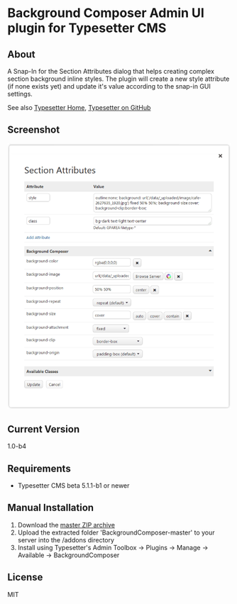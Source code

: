 # Background Composer Admin UI plugin for Typesetter CMS #

## About ##

A Snap-In for the Section Attributes dialog that helps creating complex section background inline styles.
The plugin will create a new style attribute (if none exists yet) and update it's value according to the snap-in GUI settings.

See also [Typesetter Home](http://www.typesettercms.com), [Typesetter on GitHub](https://github.com/Typesetter/Typesetter)

## Screenshot
![Screenshot](/screenshot.png?raw=true)

## Current Version
1.0-b4

## Requirements
* Typesetter CMS beta 5.1.1-b1 or newer

## Manual Installation
1. Download the [master ZIP archive](https://github.com/juek/BackgroundComposer/archive/master.zip)
2. Upload the extracted folder 'BackgroundComposer-master' to your server into the /addons directory
3. Install using Typesetter's Admin Toolbox &rarr; Plugins &rarr; Manage &rarr; Available &rarr; BackgroundComposer

## License
MIT
